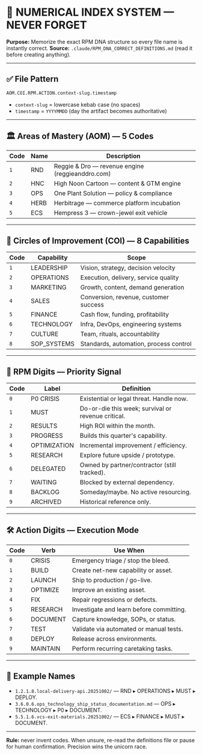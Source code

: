<!-- Optimized: 2025-10-02 -->
<!-- RPM: 3.6.0.6.ops_technology_ship_status_documentation -->
<!-- Session: Elephant Strategy Batch 1 -->

# 🔢 NUMERICAL INDEX SYSTEM — NEVER FORGET
**Purpose:** Memorize the exact RPM DNA structure so every file name is instantly correct.
**Source:** `.claude/RPM_DNA_CORRECT_DEFINITIONS.md` (read it before creating anything).

---

## ✅ File Pattern
````markdown
AOM.COI.RPM.ACTION.context-slug.timestamp
````
- `context-slug` = lowercase kebab case (no spaces)
- `timestamp` = `YYYYMMDD` (day the artifact becomes authoritative)

---

## 🏛️ Areas of Mastery (AOM) — 5 Codes
| Code | Name | Description |
| --- | --- | --- |
| `1` | RND | Reggie & Dro — revenue engine (reggieanddro.com) |
| `2` | HNC | High Noon Cartoon — content & GTM engine |
| `3` | OPS | One Plant Solution — policy & compliance |
| `4` | HERB | Herbitrage — commerce platform incubation |
| `5` | ECS | Hempress 3 — crown-jewel exit vehicle |

---

## 🧱 Circles of Improvement (COI) — 8 Capabilities
| Code | Capability | Scope |
| --- | --- | --- |
| `1` | LEADERSHIP | Vision, strategy, decision velocity |
| `2` | OPERATIONS | Execution, delivery, service quality |
| `3` | MARKETING | Growth, content, demand generation |
| `4` | SALES | Conversion, revenue, customer success |
| `5` | FINANCE | Cash flow, funding, profitability |
| `6` | TECHNOLOGY | Infra, DevOps, engineering systems |
| `7` | CULTURE | Team, rituals, accountability |
| `8` | SOP_SYSTEMS | Standards, automation, process control |

---

## 🎯 RPM Digits — Priority Signal
| Code | Label | Definition |
| --- | --- | --- |
| `0` | P0 CRISIS | Existential or legal threat. Handle now. |
| `1` | MUST | Do-or-die this week; survival or revenue critical. |
| `2` | RESULTS | High ROI within the month. |
| `3` | PROGRESS | Builds this quarter's capability. |
| `4` | OPTIMIZATION | Incremental improvement / efficiency. |
| `5` | RESEARCH | Explore future upside / prototype. |
| `6` | DELEGATED | Owned by partner/contractor (still tracked). |
| `7` | WAITING | Blocked by external dependency. |
| `8` | BACKLOG | Someday/maybe. No active resourcing. |
| `9` | ARCHIVED | Historical reference only. |

---

## 🛠️ Action Digits — Execution Mode
| Code | Verb | Use When |
| --- | --- | --- |
| `0` | CRISIS | Emergency triage / stop the bleed. |
| `1` | BUILD | Create net-new capability or asset. |
| `2` | LAUNCH | Ship to production / go-live. |
| `3` | OPTIMIZE | Improve an existing asset. |
| `4` | FIX | Repair regressions or defects. |
| `5` | RESEARCH | Investigate and learn before committing. |
| `6` | DOCUMENT | Capture knowledge, SOPs, or status. |
| `7` | TEST | Validate via automated or manual tests. |
| `8` | DEPLOY | Release across environments. |
| `9` | MAINTAIN | Perform recurring caretaking tasks. |

---

## 📌 Example Names
- `1.2.1.8.local-delivery-api.20251002/` — RND ▸ OPERATIONS ▸ MUST ▸ DEPLOY.
- `3.6.0.6.ops_technology_ship_status_documentation.md` — OPS ▸ TECHNOLOGY ▸ P0 ▸ DOCUMENT.
- `5.5.1.6.vcs-exit-materials.20251002/` — ECS ▸ FINANCE ▸ MUST ▸ DOCUMENT.

---

**Rule:** never invent codes. When unsure, re-read the definitions file or pause for human confirmation. Precision wins the unicorn race.
